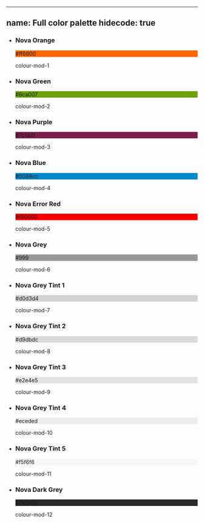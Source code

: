
---
name: Full color palette
hidecode: true
---
<ul class="palette tp">
  <li>
    <h3>Nova Orange</h3>
    <div style="background-color: #ff6600;" class="color"><span>#ff6600</span></div>
    <p>colour-mod-1</p>
  </li>
  <li>
    <h3>Nova Green</h3>
    <div style="background-color: #6ca007;" class="color"><span>#6ca007</span></div>
    <p>colour-mod-2</p>
  </li>
  <li>
    <h3>Nova Purple</h3>
    <div style="background-color: #7c1d4f;" class="color"><span>#7c1d4f</span></div>
    <p>colour-mod-3</p>
  </li>
  <li>
    <h3>Nova Blue </h3>
    <div style="background-color: #0088cc;" class="color"><span>#0088cc</span></div>
    <p>colour-mod-4</p>
  </li>
  <li>
    <h3>Nova Error Red</h3>
    <div style="background-color: #f90000;" class="color"><span>#f90000</span></div>
    <p>colour-mod-5</p>
  </li>
  <li>
    <h3>Nova Grey</h3>
    <div style="background-color: #999;" class="color"><span>#999</span></div>
    <p>colour-mod-6</p>
  </li>
  <li>
    <h3>Nova Grey Tint 1</h3>
    <div style="background-color: #d0d3d4;" class="color"><span>#d0d3d4</span></div>
    <p>colour-mod-7</p>
  </li>
  <li>
    <h3>Nova Grey Tint 2</h3>
    <div style="background-color: #d9dbdc;" class="color"><span>#d9dbdc</span></div>
    <p>colour-mod-8</p>
  </li>
  <li>
    <h3>Nova Grey Tint 3 </h3>
    <div style="background-color: #e2e4e5;" class="color"><span>#e2e4e5</span></div>
    <p>colour-mod-9</p>
  </li>
  <li>
    <h3>Nova Grey Tint 4</h3>
    <div style="background-color: #eceded;" class="color"><span>#eceded</span></div>
    <p>colour-mod-10</p>
  </li>
  <li>
    <h3>Nova Grey Tint 5</h3>
    <div style="background-color: #f5f6f6;" class="color"><span>#f5f6f6</span></div>
    <p>colour-mod-11</p>
  </li>
  <li>
    <h3>Nova Dark Grey</h3>
    <div style="background-color: #2a2a2a;" class="color"><span>#2a2a2a</span></div>
    <p>colour-mod-12</p>
  </li>
</ul>